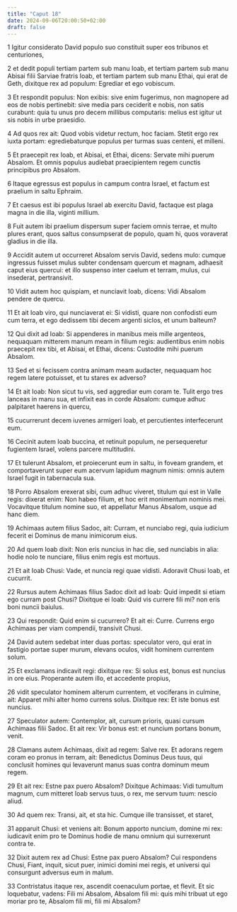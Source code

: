 ```yaml
---
title: "Caput 18"
date: 2024-09-06T20:00:50+02:00
draft: false
---
```



1 Igitur considerato David populo suo constituit super eos tribunos et centuriones,

2 et dedit populi tertiam partem sub manu Ioab, et tertiam partem sub manu Abisai filii Sarviae fratris Ioab, et tertiam partem sub manu Ethai, qui erat de Geth, dixitque rex ad populum: Egrediar et ego vobiscum.

3 Et respondit populus: Non exibis: sive enim fugerimus, non magnopere ad eos de nobis pertinebit: sive media pars ceciderit e nobis, non satis curabunt: quia tu unus pro decem millibus computaris: melius est igitur ut sis nobis in urbe praesidio.

4 Ad quos rex ait: Quod vobis videtur rectum, hoc faciam. Stetit ergo rex iuxta portam: egrediebaturque populus per turmas suas centeni, et milleni.

5 Et praecepit rex Ioab, et Abisai, et Ethai, dicens: Servate mihi puerum Absalom. Et omnis populus audiebat praecipientem regem cunctis principibus pro Absalom.

6 Itaque egressus est populus in campum contra Israel, et factum est praelium in saltu Ephraim.

7 Et caesus est ibi populus Israel ab exercitu David, factaque est plaga magna in die illa, viginti millium.

8 Fuit autem ibi praelium dispersum super faciem omnis terrae, et multo plures erant, quos saltus consumpserat de populo, quam hi, quos voraverat gladius in die illa.

9 Accidit autem ut occurreret Absalom servis David, sedens mulo: cumque ingressus fuisset mulus subter condensam quercum et magnam, adhaesit caput eius quercui: et illo suspenso inter caelum et terram, mulus, cui insederat, pertransivit.

10 Vidit autem hoc quispiam, et nunciavit Ioab, dicens: Vidi Absalom pendere de quercu.

11 Et ait Ioab viro, qui nunciaverat ei: Si vidisti, quare non confodisti eum cum terra, et ego dedissem tibi decem argenti siclos, et unum balteum?

12 Qui dixit ad Ioab: Si appenderes in manibus meis mille argenteos, nequaquam mitterem manum meam in filium regis: audientibus enim nobis praecepit rex tibi, et Abisai, et Ethai, dicens: Custodite mihi puerum Absalom.

13 Sed et si fecissem contra animam meam audacter, nequaquam hoc regem latere potuisset, et tu stares ex adverso?

14 Et ait Ioab: Non sicut tu vis, sed aggrediar eum coram te. Tulit ergo tres lanceas in manu sua, et infixit eas in corde Absalom: cumque adhuc palpitaret haerens in quercu,

15 cucurrerunt decem iuvenes armigeri Ioab, et percutientes interfecerunt eum.

16 Cecinit autem Ioab buccina, et retinuit populum, ne persequeretur fugientem Israel, volens parcere multitudini.

17 Et tulerunt Absalom, et proiecerunt eum in saltu, in foveam grandem, et comportaverunt super eum acervum lapidum magnum nimis: omnis autem Israel fugit in tabernacula sua.

18 Porro Absalom erexerat sibi, cum adhuc viveret, titulum qui est in Valle regis: dixerat enim: Non habeo filium, et hoc erit monimentum nominis mei. Vocavitque titulum nomine suo, et appellatur Manus Absalom, usque ad hanc diem.

19 Achimaas autem filius Sadoc, ait: Curram, et nunciabo regi, quia iudicium fecerit ei Dominus de manu inimicorum eius.

20 Ad quem Ioab dixit: Non eris nuncius in hac die, sed nunciabis in alia: hodie nolo te nunciare, filius enim regis est mortuus.

21 Et ait Ioab Chusi: Vade, et nuncia regi quae vidisti. Adoravit Chusi Ioab, et cucurrit.

22 Rursus autem Achimaas filius Sadoc dixit ad Ioab: Quid impedit si etiam ego curram post Chusi? Dixitque ei Ioab: Quid vis currere fili mi? non eris boni nuncii baiulus.

23 Qui respondit: Quid enim si cucurrero? Et ait ei: Curre. Currens ergo Achimaas per viam compendii, transivit Chusi.

24 David autem sedebat inter duas portas: speculator vero, qui erat in fastigio portae super murum, elevans oculos, vidit hominem currentem solum.

25 Et exclamans indicavit regi: dixitque rex: Si solus est, bonus est nuncius in ore eius. Properante autem illo, et accedente propius,

26 vidit speculator hominem alterum currentem, et vociferans in culmine, ait: Apparet mihi alter homo currens solus. Dixitque rex: Et iste bonus est nuncius.

27 Speculator autem: Contemplor, ait, cursum prioris, quasi cursum Achimaas filii Sadoc. Et ait rex: Vir bonus est: et nuncium portans bonum, venit.

28 Clamans autem Achimaas, dixit ad regem: Salve rex. Et adorans regem coram eo pronus in terram, ait: Benedictus Dominus Deus tuus, qui conclusit homines qui levaverunt manus suas contra dominum meum regem.

29 Et ait rex: Estne pax puero Absalom? Dixitque Achimaas: Vidi tumultum magnum, cum mitteret Ioab servus tuus, o rex, me servum tuum: nescio aliud.

30 Ad quem rex: Transi, ait, et sta hic. Cumque ille transisset, et staret,

31 apparuit Chusi: et veniens ait: Bonum apporto nuncium, domine mi rex: iudicavit enim pro te Dominus hodie de manu omnium qui surrexerunt contra te.

32 Dixit autem rex ad Chusi: Estne pax puero Absalom? Cui respondens Chusi, Fiant, inquit, sicut puer, inimici domini mei regis, et universi qui consurgunt adversus eum in malum.

33 Contristatus itaque rex, ascendit coenaculum portae, et flevit. Et sic loquebatur, vadens: Fili mi Absalom, Absalom fili mi: quis mihi tribuat ut ego moriar pro te, Absalom fili mi, fili mi Absalom?

